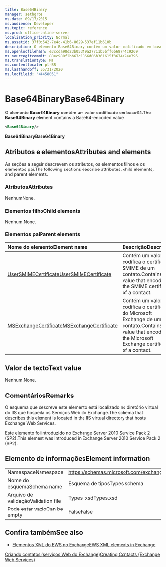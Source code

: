 ```yaml
---
title: Base64Binary
manager: sethgros
ms.date: 09/17/2015
ms.audience: Developer
ms.topic: reference
ms.prod: office-online-server
localization_priority: Normal
ms.assetid: 37f0c542-7e4c-41b6-8629-537ef11b610b
description: O elemento Base64Binary contém um valor codificado em base64.
ms.openlocfilehash: e3ccda98d23b05349a27711b5bff6b68744c9269
ms.sourcegitcommit: 88ec988f2bb67c1866d06b361615f3674a24e795
ms.translationtype: MT
ms.contentlocale: pt-BR
ms.lasthandoff: 05/31/2020
ms.locfileid: "44458051"
---
```

# <a name="base64binary"></a><span data-ttu-id="82130-103">Base64Binary</span><span class="sxs-lookup"><span data-stu-id="82130-103">Base64Binary</span></span>

<span data-ttu-id="82130-104">O elemento **Base64Binary** contém um valor codificado em base64.</span><span class="sxs-lookup"><span data-stu-id="82130-104">The **Base64Binary** element contains a Base64-encoded value.</span></span> 
  
```XML
<Base64Binary/>
```

 <span data-ttu-id="82130-105">**Base64Binary**</span><span class="sxs-lookup"><span data-stu-id="82130-105">**Base64Binary**</span></span>
## <a name="attributes-and-elements"></a><span data-ttu-id="82130-106">Atributos e elementos</span><span class="sxs-lookup"><span data-stu-id="82130-106">Attributes and elements</span></span>

<span data-ttu-id="82130-107">As seções a seguir descrevem os atributos, os elementos filhos e os elementos pai.</span><span class="sxs-lookup"><span data-stu-id="82130-107">The following sections describe attributes, child elements, and parent elements.</span></span>
  
### <a name="attributes"></a><span data-ttu-id="82130-108">Atributos</span><span class="sxs-lookup"><span data-stu-id="82130-108">Attributes</span></span>

<span data-ttu-id="82130-109">Nenhum</span><span class="sxs-lookup"><span data-stu-id="82130-109">None.</span></span>
  
### <a name="child-elements"></a><span data-ttu-id="82130-110">Elementos filho</span><span class="sxs-lookup"><span data-stu-id="82130-110">Child elements</span></span>

<span data-ttu-id="82130-111">Nenhum.</span><span class="sxs-lookup"><span data-stu-id="82130-111">None.</span></span>
  
### <a name="parent-elements"></a><span data-ttu-id="82130-112">Elementos pai</span><span class="sxs-lookup"><span data-stu-id="82130-112">Parent elements</span></span>

|<span data-ttu-id="82130-113">**Nome do elemento**</span><span class="sxs-lookup"><span data-stu-id="82130-113">**Element name**</span></span>|<span data-ttu-id="82130-114">**Descrição**</span><span class="sxs-lookup"><span data-stu-id="82130-114">**Description**</span></span>|
|:-----|:-----|
|[<span data-ttu-id="82130-115">UserSMIMECertificate</span><span class="sxs-lookup"><span data-stu-id="82130-115">UserSMIMECertificate</span></span>](usersmimecertificate.md) <br/> |<span data-ttu-id="82130-116">Contém um valor que codifica o certificado SMIME de um contato.</span><span class="sxs-lookup"><span data-stu-id="82130-116">Contains a value that encodes the SMIME certificate of a contact.</span></span>  <br/> |
|[<span data-ttu-id="82130-117">MSExchangeCertificate</span><span class="sxs-lookup"><span data-stu-id="82130-117">MSExchangeCertificate</span></span>](msexchangecertificate.md) <br/> |<span data-ttu-id="82130-118">Contém um valor que codifica o certificado do Microsoft Exchange de um contato.</span><span class="sxs-lookup"><span data-stu-id="82130-118">Contains a value that encodes the Microsoft Exchange certificate of a contact.</span></span>  <br/> |
   
## <a name="text-value"></a><span data-ttu-id="82130-119">Valor de texto</span><span class="sxs-lookup"><span data-stu-id="82130-119">Text value</span></span>

<span data-ttu-id="82130-120">Nenhum.</span><span class="sxs-lookup"><span data-stu-id="82130-120">None.</span></span>
  
## <a name="remarks"></a><span data-ttu-id="82130-121">Comentários</span><span class="sxs-lookup"><span data-stu-id="82130-121">Remarks</span></span>

<span data-ttu-id="82130-122">O esquema que descreve este elemento está localizado no diretório virtual do IIS que hospeda os Serviços Web do Exchange.</span><span class="sxs-lookup"><span data-stu-id="82130-122">The schema that describes this element is located in the IIS virtual directory that hosts Exchange Web Services.</span></span>
  
<span data-ttu-id="82130-123">Este elemento foi introduzido no Exchange Server 2010 Service Pack 2 (SP2).</span><span class="sxs-lookup"><span data-stu-id="82130-123">This element was introduced in Exchange Server 2010 Service Pack 2 (SP2).</span></span>
  
## <a name="element-information"></a><span data-ttu-id="82130-124">Elemento de informações</span><span class="sxs-lookup"><span data-stu-id="82130-124">Element information</span></span>

|||
|:-----|:-----|
|<span data-ttu-id="82130-125">Namespace</span><span class="sxs-lookup"><span data-stu-id="82130-125">Namespace</span></span>  <br/> |https://schemas.microsoft.com/exchange/services/2006/types  <br/> |
|<span data-ttu-id="82130-126">Nome do esquema</span><span class="sxs-lookup"><span data-stu-id="82130-126">Schema name</span></span>  <br/> |<span data-ttu-id="82130-127">Esquema de tipos</span><span class="sxs-lookup"><span data-stu-id="82130-127">Types schema</span></span>  <br/> |
|<span data-ttu-id="82130-128">Arquivo de validação</span><span class="sxs-lookup"><span data-stu-id="82130-128">Validation file</span></span>  <br/> |<span data-ttu-id="82130-129">Types. xsd</span><span class="sxs-lookup"><span data-stu-id="82130-129">Types.xsd</span></span>  <br/> |
|<span data-ttu-id="82130-130">Pode estar vazio</span><span class="sxs-lookup"><span data-stu-id="82130-130">Can be empty</span></span>  <br/> |<span data-ttu-id="82130-131">False</span><span class="sxs-lookup"><span data-stu-id="82130-131">False</span></span>  <br/> |
   
## <a name="see-also"></a><span data-ttu-id="82130-132">Confira também</span><span class="sxs-lookup"><span data-stu-id="82130-132">See also</span></span>



- [<span data-ttu-id="82130-133">Elementos XML do EWS no Exchange</span><span class="sxs-lookup"><span data-stu-id="82130-133">EWS XML elements in Exchange</span></span>](ews-xml-elements-in-exchange.md)


[<span data-ttu-id="82130-134">Criando contatos (serviços Web do Exchange)</span><span class="sxs-lookup"><span data-stu-id="82130-134">Creating Contacts (Exchange Web Services)</span></span>](https://msdn.microsoft.com/library/4845917e-70d1-481c-bbd7-011ec6571789%28Office.15%29.aspx)

